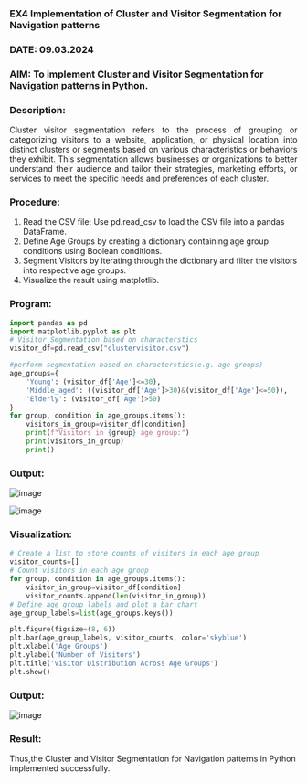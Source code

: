 ### EX4 Implementation of Cluster and Visitor Segmentation for Navigation patterns
### DATE: 09.03.2024
### AIM: To implement Cluster and Visitor Segmentation for Navigation patterns in Python.
### Description:
<div align= "justify">Cluster visitor segmentation refers to the process of grouping or categorizing visitors to a website, 
  application, or physical location into distinct clusters or segments based on various characteristics or behaviors they exhibit. 
  This segmentation allows businesses or organizations to better understand their audience and tailor their strategies, marketing efforts, 
  or services to meet the specific needs and preferences of each cluster.</div>
  
### Procedure:
1) Read the CSV file: Use pd.read_csv to load the CSV file into a pandas DataFrame.
2) Define Age Groups by creating a dictionary containing age group conditions using Boolean conditions.
3) Segment Visitors by iterating through the dictionary and filter the visitors into respective age groups.
4) Visualize the result using matplotlib.

### Program:
```python
import pandas as pd
import matplotlib.pyplot as plt
# Visitor Segmentation based on characterstics
visitor_df=pd.read_csv("clustervisitor.csv")

#perform segmentation based on characterstics(e.g. age groups)
age_groups={
    'Young': (visitor_df['Age']<=30),
    'Middle_aged': ((visitor_df['Age']>30)&(visitor_df['Age']<=50)),
    'Elderly': (visitor_df['Age']>50)
}
for group, condition in age_groups.items():
    visitors_in_group=visitor_df[condition]
    print(f"Visitors in {group} age group:")
    print(visitors_in_group)
    print()

```
### Output:
![image](https://github.com/Karthikeyan21001828/WDM_EXP4/assets/93427303/24d95fb4-a232-4dd8-9f04-2f1e9a9efc4f)

![image](https://github.com/Karthikeyan21001828/WDM_EXP4/assets/93427303/c2fd8422-8a28-41bf-8b79-96f3cc2a28f5)

### Visualization:
```python
# Create a list to store counts of visitors in each age group
visitor_counts=[]
# Count visitors in each age group
for group, condition in age_groups.items():
    visitor_in_group=visitor_df[condition]
    visitor_counts.append(len(visitor_in_group))
# Define age group labels and plot a bar chart
age_group_labels=list(age_groups.keys())

plt.figure(figsize=(8, 6))
plt.bar(age_group_labels, visitor_counts, color='skyblue')
plt.xlabel('Age Groups')
plt.ylabel('Number of Visitors')
plt.title('Visitor Distribution Across Age Groups')
plt.show()
```
### Output:
![image](https://github.com/Karthikeyan21001828/WDM_EXP4/assets/93427303/720bf07d-bc75-4af5-80ba-63efb9b38163)

### Result:
Thus,the Cluster and Visitor Segmentation for Navigation patterns in Python implemented successfully.
